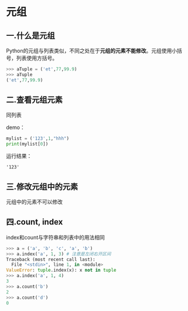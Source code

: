 # 元组

## 一.什么是元组

Python的元组与列表类似，不同之处在于**元组的元素不能修改**。元组使用小括号，列表使用方括号。

```python
>>> aTuple = ('et',77,99.9)
>>> aTuple
('et',77,99.9)
```

## 二.查看元组元素

同列表

demo：

```python
mylist = ('123',1,"hhh")
print(mylist[0])
```

运行结果：

```
'123'
```

## 三.修改元组中的元素

元组中的元素不可以修改

## 四.count, index

index和count与字符串和列表中的用法相同

```python
>>> a = ('a', 'b', 'c', 'a', 'b')
>>> a.index('a', 1, 3) # 注意是左闭右开区间
Traceback (most recent call last):
  File "<stdin>", line 1, in <module>
ValueError: tuple.index(x): x not in tuple
>>> a.index('a', 1, 4)
3
>>> a.count('b')
2
>>> a.count('d')
0
```